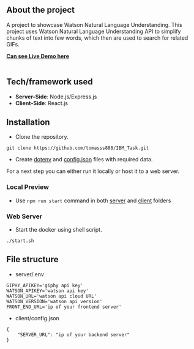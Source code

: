 ## About the project
A project to showcase Watson Natural Language Understanding. This project uses  Watson Natural Language Understanding API to simplify chunks of text into few words, which then are used to search for related GIFs. 

<a href="http://demo.therejoice.co.uk/"><strong>Can see Live Demo here</strong></a>
<br />
<br />


## Tech/framework used

* **Server-Side**: Node.js/Express.js
* **Client-Side**: React.js

## Installation

* Clone the repository.
```
git clone https://github.com/tomasss888/IBM_Task.git 
```
- Create [dotenv](#file-structure) and [config.json](#file-structure) files with required data. 

For a next step you can either run it locally or host it to a web server.

### Local Preview

* Use `npm run start` command in both [server](https://github.com/tomasss888/IBM_Task/tree/master/server) and [client](https://github.com/tomasss888/IBM_Task/tree/master/client) folders

### Web Server

* Start the docker using shell script.
```
./start.sh
```
## File structure

* server/.env
```
GIPHY_APIKEY='giphy api key'
WATSON_APIKEY='watson api key'
WATSON_URL='watson api cloud URL'
WATSON_VERSION='watson api version'
FRONT_END_URL='ip of your frontend server'
```
* client/config.json
```
{
    "SERVER_URL": "ip of your backend server"
}